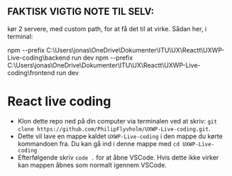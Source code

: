 ## FAKTISK VIGTIG NOTE TIL SELV:

kør 2 servere, med custom path, for at få det til at virke. Sådan her, i terminal:

npm --prefix C:\Users\jonas\OneDrive\Dokumenter\ITU\UX\Reactt\UXWP-Live-coding\backend run dev
npm --prefix C:\Users\jonas\OneDrive\Dokumenter\ITU\UX\Reactt\UXWP-Live-coding\frontend run dev

# React live coding

- Klon dette repo ned på din computer via terminalen ved at skriv: `git clone https://github.com/PhilipFlyvholm/UXWP-Live-coding.git`.
- Dette vil lave en mappe kaldet `UXWP-Live-coding` i den mappe du kørte kommandoen fra. Du kan gå ind i denne mappe med `cd UXWP-Live-coding`
- Efterfølgende skriv `code .` for at åbne VSCode. Hvis dette ikke virker kan mappen åbnes som normalt igennem VSCode.
